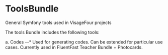 # ToolsBundle
General Symfony tools used in VisageFour projects

The tools Bundle includes the following tools:

a. Codes
--* Used for generating codes. Can be extended for particular use cases. Currently used in FluentFast Teacher Bundle + Photocards.

